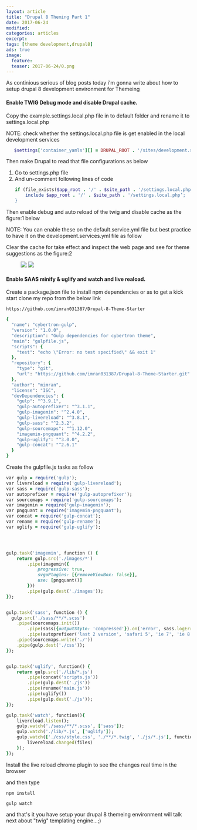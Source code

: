 ```yaml
---
layout: article
title: "Drupal 8 Theming Part 1"
date: 2017-06-24
modified:
categories: articles
excerpt:
tags: [theme development,drupal8]
ads: true
image:
  feature: 
  teaser: 2017-06-24/0.png
---  
```

As continious serious of blog posts today i'm gonna write about how to setup drupal 8  development environment for 
Themeing 

#### Enable TWIG Debug mode and disable Drupal cache.

Copy the example.settings.local.php file in to default folder and rename it to settings.local.php

NOTE: check whether the settings.local.php file is get enabled in the local development services

```ruby
   $settings['container_yamls'][] = DRUPAL_ROOT . '/sites/development.services.yml’;
```
Then make Drupal to read that file configurations as below

1. Go to settings.php file
2. And un-comment following lines of code
   ```ruby
   if (file_exists($app_root . '/' . $site_path . '/settings.local.php')) {
       include $app_root . '/' . $site_path . '/settings.local.php’;
   }
   ```
   
Then enable debug and auto reload of the twig and disable cache as the figure:1 below

NOTE: You can enable these on the default.service.yml file but best practice to have it on the 
development.services.yml file as follow

Clear the cache for take effect and inspect the web page and see for theme suggestions as the figure:2

<figure class="half">
	<a href="#"><img src="{{ site.url }}/images/2017-06-24/1.png"></a>
	<a href="#"><img src="{{ site.url }}/images/2017-06-24/2.png"></a>
</figure>

#### Enable SAAS minify & uglify and watch and live reaload.

Create a package.json file to install npm dependencies or as to get a kick start clone my repo from the 
below link

`https://github.com/imran031387/Drupal-8-Theme-Starter`

```ruby
{  
  "name": "cybertron-gulp",
  "version": "1.0.0",
  "description": "Gulp dependencies for cybertron theme",
  "main": "gulpfile.js",
  "scripts": {
    "test": "echo \"Error: no test specified\" && exit 1"
  },
  "repository": {
    "type": "git",
    "url": "https://github.com/imran031387/Drupal-8-Theme-Starter.git"
  },
  "author": "mimran",
  "license": "ISC",
  "devDependencies": {
    "gulp": "^3.9.1",
    "gulp-autoprefixer": "^3.1.1",
    "gulp-imagemin": "^2.4.0",
    "gulp-livereload": "^3.8.1",
    "gulp-sass": "^2.3.2",
    "gulp-sourcemaps": "^1.12.0",
    "imagemin-pngquant": "^4.2.2",
    "gulp-uglify": "^3.0.0",
    "gulp-concat": "^2.6.1"
  }
}
```

Create the gulpfile.js tasks as follow

```ruby
var gulp = require('gulp');
var livereload = require('gulp-livereload');
var sass = require('gulp-sass');
var autoprefixer = require('gulp-autoprefixer');
var sourcemaps = require('gulp-sourcemaps');
var imagemin = require('gulp-imagemin');
var pngquant = require('imagemin-pngquant');
var concat = require('gulp-concat');
var rename = require('gulp-rename');
var uglify = require('gulp-uglify');




gulp.task('imagemin', function () {
    return gulp.src('./images/*')
        .pipe(imagemin({
            progressive: true,
            svgoPlugins: [{removeViewBox: false}],
            use: [pngquant()]
        }))
        .pipe(gulp.dest('./images'));
});


gulp.task('sass', function () {
  gulp.src('./sass/**/*.scss')
    .pipe(sourcemaps.init())
        .pipe(sass({outputStyle: 'compressed'}).on('error', sass.logError))
        .pipe(autoprefixer('last 2 version', 'safari 5', 'ie 7', 'ie 8', 'ie 9', 'opera 12.1', 'ios 6', 'android 4'))
    .pipe(sourcemaps.write('./'))
    .pipe(gulp.dest('./css'));
});


gulp.task('uglify', function() {
    return gulp.src('./lib/*.js')
        .pipe(concat('scripts.js'))
        .pipe(gulp.dest('./js'))
        .pipe(rename('main.js'))
        .pipe(uglify())
        .pipe(gulp.dest('./js'));
});

gulp.task('watch', function(){
    livereload.listen();
    gulp.watch('./sass/**/*.scss', ['sass']);
    gulp.watch('./lib/*.js', ['uglify']);
    gulp.watch(['./css/style.css', './**/*.twig', './js/*.js'], function (files){
        livereload.changed(files)
    });
});
```

Install the live reload chrome plugin to see the changes real time in the browser

and then type

`npm install`

`gulp watch`

and that's it you have setup your drupal 8 themeing environment will talk next about "twig"
templating engine...;)








   
